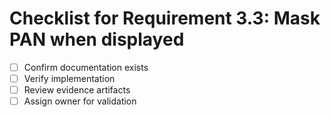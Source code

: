 # Checklist for Requirement 3.3: Mask PAN when displayed

- [ ] Confirm documentation exists
- [ ] Verify implementation
- [ ] Review evidence artifacts
- [ ] Assign owner for validation
